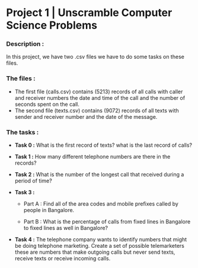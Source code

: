 # Project 1 | Unscramble Computer Science Problems

### Description :
In this project, we have two .csv files we have to do some tasks on these files.

### The files :
- The first file (calls.csv) contains (5213) records of all calls with caller and receiver numbers the date and time of the call and the number 
of seconds spent on the call.
- The second file (texts.csv) contains (9072) records of all texts with sender and receiver number and the date of the message.

### The tasks :

- **Task 0 :**  What is the first record of texts? what is the last record of calls?
- **Task 1 :**  How many different telephone numbers are there in the records? 
- **Task 2 :**  What is the number of the longest call that received during a period of time?
- **Task 3 :** 

     - Part A : Find all of the area codes and mobile prefixes called by people in Bangalore.
 
     - Part B : What is the percentage of calls from fixed lines in Bangalore to fixed lines as well in Bangalore?
         
- **Task 4 :** The telephone company wants to identify numbers that might be doing telephone marketing. Create a set of possible telemarketers these
  are numbers that make outgoing calls but never send texts, receive texts or receive incoming calls.
